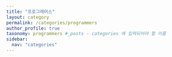 ```yaml
---
title: "프로그래머스"
layout: category
permalink: /categories/programmers
author_profile: true
taxonomy: programmers #_posts - categories 에 입력되어야 할 이름
sidebar:
  nav: "categories"
---
```

